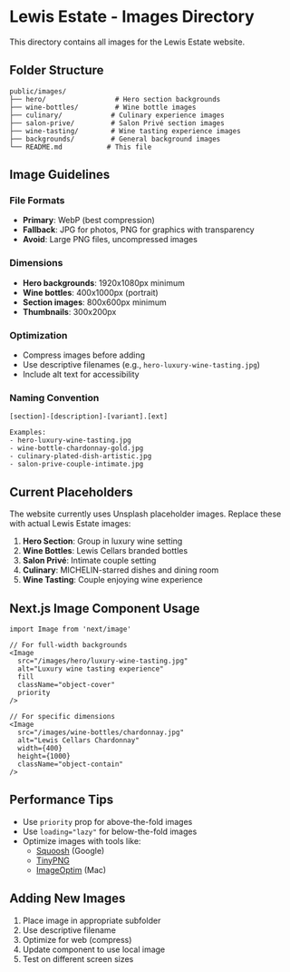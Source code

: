 # Lewis Estate - Images Directory

This directory contains all images for the Lewis Estate website.

## Folder Structure

```
public/images/
├── hero/                 # Hero section backgrounds
├── wine-bottles/         # Wine bottle images
├── culinary/            # Culinary experience images
├── salon-prive/         # Salon Privé section images
├── wine-tasting/        # Wine tasting experience images
├── backgrounds/         # General background images
└── README.md           # This file
```

## Image Guidelines

### File Formats
- **Primary**: WebP (best compression)
- **Fallback**: JPG for photos, PNG for graphics with transparency
- **Avoid**: Large PNG files, uncompressed images

### Dimensions
- **Hero backgrounds**: 1920x1080px minimum
- **Wine bottles**: 400x1000px (portrait)
- **Section images**: 800x600px minimum
- **Thumbnails**: 300x200px

### Optimization
- Compress images before adding
- Use descriptive filenames (e.g., `hero-luxury-wine-tasting.jpg`)
- Include alt text for accessibility

### Naming Convention
```
[section]-[description]-[variant].[ext]

Examples:
- hero-luxury-wine-tasting.jpg
- wine-bottle-chardonnay-gold.jpg
- culinary-plated-dish-artistic.jpg
- salon-prive-couple-intimate.jpg
```

## Current Placeholders

The website currently uses Unsplash placeholder images. Replace these with actual Lewis Estate images:

1. **Hero Section**: Group in luxury wine setting
2. **Wine Bottles**: Lewis Cellars branded bottles
3. **Salon Privé**: Intimate couple setting
4. **Culinary**: MICHELIN-starred dishes and dining room
5. **Wine Tasting**: Couple enjoying wine experience

## Next.js Image Component Usage

```tsx
import Image from 'next/image'

// For full-width backgrounds
<Image
  src="/images/hero/luxury-wine-tasting.jpg"
  alt="Luxury wine tasting experience"
  fill
  className="object-cover"
  priority
/>

// For specific dimensions
<Image
  src="/images/wine-bottles/chardonnay.jpg"
  alt="Lewis Cellars Chardonnay"
  width={400}
  height={1000}
  className="object-contain"
/>
```

## Performance Tips

- Use `priority` prop for above-the-fold images
- Use `loading="lazy"` for below-the-fold images
- Optimize images with tools like:
  - [Squoosh](https://squoosh.app/) (Google)
  - [TinyPNG](https://tinypng.com/)
  - [ImageOptim](https://imageoptim.com/) (Mac)

## Adding New Images

1. Place image in appropriate subfolder
2. Use descriptive filename
3. Optimize for web (compress)
4. Update component to use local image
5. Test on different screen sizes
